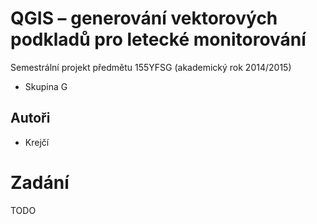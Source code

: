 # QGIS – generování vektorových podkladů pro letecké monitorování

Semestrální projekt předmětu 155YFSG (akademický rok 2014/2015)

* Skupina G

## Autoři

* Krejčí

# Zadání

TODO
